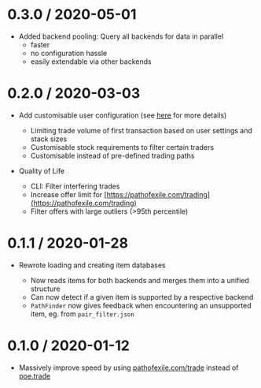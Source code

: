 
0.3.0 / 2020-05-01
==================

- Added backend pooling: Query all backends for data in parallel
  - faster
  - no configuration hassle
  - easily extendable via other backends

0.2.0 / 2020-03-03
==================

- Add customisable user configuration (see [here](README.md#configuration) for more details)

  - Limiting trade volume of first transaction based on user settings and stack sizes
  - Customisable stock requirements to filter certain traders
  - Customisable instead of pre-defined trading paths

- Quality of Life

  - CLI: Filter interfering trades
  - Increase offer limit for [https://pathofexile.com/trading](https://pathofexile.com/trading)
  - Filter offers with large outliers (>95th percentile)

0.1.1 / 2020-01-28
==================

- Rewrote loading and creating item databases

  - Now reads items for both backends and merges them into a unified structure
  - Can now detect if a given item is supported by a respective backend
  - `PathFinder` now gives feedback when encountering an unsupported item, eg. from `pair_filter.json`

0.1.0 / 2020-01-12
==================

- Massively improve speed by using [pathofexile.com/trade](https://pathofexile.com/trade) instead of [poe.trade](http://poe.trade)
